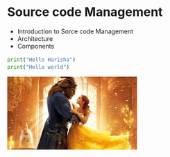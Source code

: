 # Source code Management

- Introduction to Sorce code Management
- Architecture
- Components

``` python
print("Hello Harisha")
print("Hello world")

```


<img src="https://raw.githubusercontent.com/EapuriHarisha/Document-Files-08-08-2020/master/images.jpg">
